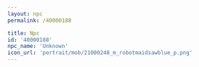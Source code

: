```yaml
---
layout: npc
permalink: /40000188

title: Npc
id: '40000188'
npc_name: 'Unknown'
icon_url: 'portrait/mob/21000248_m_robotmaidsawblue_p.png'
---
```

